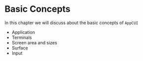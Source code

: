 # Basic Concepts

In this chapter we will discuss about the basic concepts of `AppCUI`
* Application
* Terminals
* Screen area and sizes
* Surface
* Input